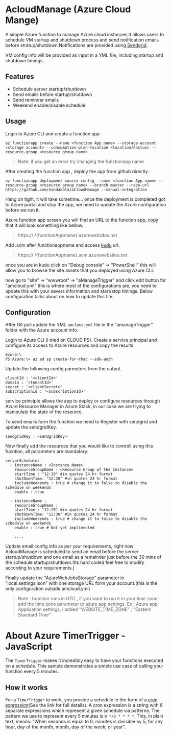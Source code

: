 # AcloudManage (Azure Cloud Mange)

A simple Azure function to manage Azure cloud instances,it allows users to schedule VM startup and shutdown process and send notification emails before stratup/shutdown.Notifications are provided using [Sendgrid](https://sendgrid.com/docs).

VM config info will be provided as input in a YML file, including startup and shutdown timings.

## Features

- Schedule server startup/shutdown
- Send emails before startup/shutdown
- Send reminder emails
- Weekend enable/disable schedule

## Usage

Login to Azure CLI and create a function app

```
az functionapp create --name <function App name> --storage-account <storage account> --consumption-plan-location <location/eastus> --resource-group <resource group name>
```
> Note: If you get an error try changing the functionapp name

After creating the function app , deploy the app from github directly.

```
az functionapp deployment source config --name <function App name> --resource-group <resource group name> --branch master --repo-url https://github.com/nandakola/aCloudManage --manual-integration
```
Hang on tight, it will take sometime... once the deployment is completed got to Azure portal and stop the app, we need to update the Azure configuration before we run it.

Azure function app screen you will find an URL to the function app, copy that it will look something like bellow.

>https:// /{functionAppname}.azurewebsites.net

Add .scm after functionappname and access [kudu](https://github.com/projectkudu/kudu) url.

>https:// /{functionAppname}.scm.azurewebsites.net

once you are in kudu click on "Debug console" -> "PowerShell" this will allow you to browse the site assets that you deployed using Azure CLI.

now go to "site" -> "wwwroot" -> "aManageTrigger"  and click edit button for  "amcloud.yml" this is where most of the configurations are, you need to update this with your severs information and start/stop timings. Below configuration talks about on how to update this file.


## Configuration

After Git pull update the YML `amcloud.yml` file in the "amanageTrigger" folder with the Azure account info.

Login to Azure CLI (i tried on CLOUD PS).
Create a service principal and configure its access to Azure resources and copy the results.

```
Azure:\
PS Azure:\> az ad sp create-for-rbac --sdk-auth
```
Update the following config parmeters from the output.

```
clientId : '<clientId>'
domain : '<tenantId>'
secret : '<clientSecret>'
subscriptionId : '<subscriptionId>'
```
service principle allows the app to  deploy or configure resources through Azure Resource Manager in Azure Stack, in our case we are trying to manipulate the state of the resource.

To send emails form the function we need to Register with sendgrid and update the sendgridKey.
```
sendgridKey : <sendgridKey>
```

Now finally add the resources that you would like to controll using this fucntion, all parameters are mandatory.

```
serverSchedule:
  - instanceName : <Instance Name>
    resourceGroupName : <Resource Group of the Instance>
    startTime : "12:20" #in quotes 24 hr format
    shutDownTime: "12:30" #in quotes 24 hr format
    includeWeekends : true # change it to false to disable the schedule on weekends
    enable : true
  
  - instanceName : 
    resourceGroupName : 
    startTime : "12:20" #in quotes 24 hr format
    shutDownTime: "12:30" #in quotes 24 hr format
    includeWeekends : true # change it to false to disable the schedule on weekends
    enable : true # Not yet implimented

    ....
```
Update email config info as per your requirements, right now AcloudManage is scheduled to send an email before the server startup/shutdown and one email as a remainder just before the 30 mins of the schedule startup/shutdown.(Its hard coded feel free to modify according to your requirements.)

Finally update the "AzureWebJobsStorage" parameter in "local.settings.json" with one storage URL form your account.(this is the only configuration outside amcloud.yml)

>Note : function runs in UTC , if you want to run it in your time zone add the time zone parameter to azure app settings. Ex : Azure app Application settings, i added “WEBSITE_TIME_ZONE” : "Eastern Standard Time"

# About Azure TimerTrigger - JavaScript

The `TimerTrigger` makes it incredibly easy to have your functions executed on a schedule. This sample demonstrates a simple use case of calling your function every 5 minutes.

## How it works

For a `TimerTrigger` to work, you provide a schedule in the form of a [cron expression](https://en.wikipedia.org/wiki/Cron#CRON_expression)(See the link for full details). A cron expression is a string with 6 separate expressions which represent a given schedule via patterns. The pattern we use to represent every 5 minutes is `0 */5 * * * *`. This, in plain text, means: "When seconds is equal to 0, minutes is divisible by 5, for any hour, day of the month, month, day of the week, or year".

